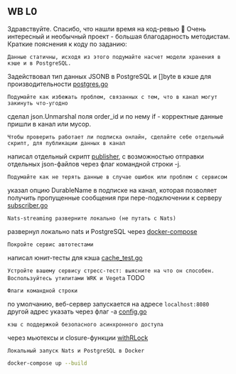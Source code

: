 
## WB L0

Здравствуйте. Спасибо, что нашли время на код-ревью 🙏
Очень интересный и необычный проект - большая благодарность методистам.
Краткие пояснения к коду по заданию:

`Данные статичны, исходя из этого подумайте насчет модели хранения в кэше и в PostgreSQL.`

Задействовал тип данных JSONB в PostgreSQL и []byte в кэше для производительности [postgres.go](https://github.com/Kanbenn/mywbgonats/blob/main/internal/storage/postgres.go#L17)

`Подумайте как избежать проблем, связанных с тем, что в канал могут закинуть что-угодно`

сделал json.Unmarshal поля order_id и по нему if - корректные данные пришли в канал или мусор.

`Чтобы проверить работает ли подписка онлайн, сделайте себе отдельный скрипт, для публикации данных в канал`

написал отдельный скрипт [publisher](https://github.com/Kanbenn/mywbgonats/blob/main/cmd/publisher/publisher.go#L11), с возможностью отправки отдельных json-файлов через флаг командной строки -j. 

`Подумайте как не терять данные в случае ошибок или проблем с сервисом`

указал опцию DurableName в подписке на канал, которая позволяет получить пропущенные сообщения при пере-подключении к серверу [subscriber.go](https://github.com/Kanbenn/mywbgonats/blob/main/internal/subscriber/subscriber.go#L33)

`Nats-streaming разверните локально (не путать с Nats)`

развернул локально nats и PostgreSQL через [docker-compose](https://github.com/Kanbenn/mywbgonats/blob/main/docker-compose.yaml)

`Покройте сервис автотестами`

написал юнит-тесты для кэша [cache_test.go](https://github.com/Kanbenn/mywbgonats/blob/main/internal/storage/cache_test.go)

`Устройте вашему сервису стресс-тест: выясните на что он способен. Воспользуйтесь утилитами WRK и Vegeta`
TODO

`Флаги командной строки`

по умолчанию, веб-сервер запускается на адресе `localhost:8080` другой адрес указать через флаг -a [config.go](https://github.com/Kanbenn/mywbgonats/blob/main/internal/config/config.go)

`кэш с поддержкой безопасного асинхронного доступа`

через мьютексы и closure-функции [withRLock](https://github.com/Kanbenn/mywbgonats/blob/main/internal/storage/cache.go#L61)

`Локальный запуск Nats и PostgreSQL в Docker`
```bash
docker-compose up --build 
```